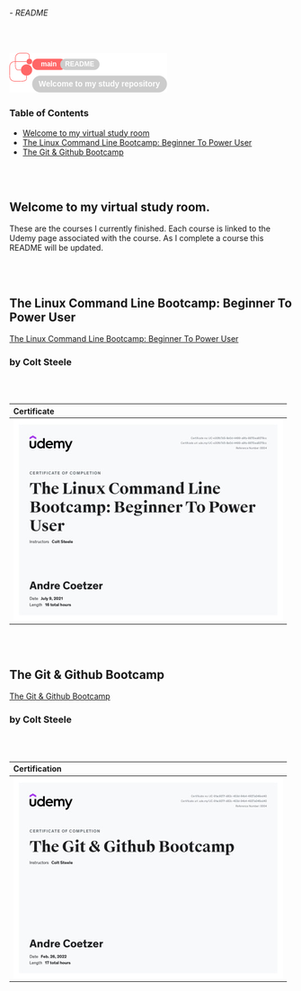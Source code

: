 ###### - README

<br>

<!--
Section Header
-->

![readmeHeader](./src/readmeHeader.png 'README Header')

<!--
Table of contents
-->

### Table of Contents

+ [Welcome to my virtual study room](#welcome-to-my-virtual-study-room)
+ [The Linux Command Line Bootcamp: Beginner To Power User](#the-linux-command-line-bootcamp-beginner-to-power-user)
+ [The Git & Github Bootcamp](#the-git--github-bootcamp)

<br>
<br>

<!--
Start of Document
-->

## Welcome to my virtual study room.

These are the courses I currently finished. Each course is linked to the Udemy page associated with the course. As I complete a course this README will be updated.

<br>
<br>

## The Linux Command Line Bootcamp: Beginner To Power User

[The Linux Command Line Bootcamp: Beginner To Power User](https:/www.udemy.com/course/the-linux-command-line-bootcamp/ 'The Linux Command Line Bootcamp: Beginner To Power User by Colt Steele')

### by Colt Steele

<br>
<br>

|Certificate|
|:---|
|![Course Certification of Completion](./src/certs/theLinuxCommandLineBootcampBeginnerToPowerUserCertification.jpg 'The Linux Command Line Bootcamp Beginner To Power User Certification')|

<br>
<br>

## The Git & Github Bootcamp
[The Git & Github Bootcamp](https:/www.udemy.com/course/git-and-github-bootcamp/ 'The Git & Github Bootcamp')
###  by Colt Steele

<br>
<br>

|Certification|
|:---|
|![The Git & Github Bootcamp](./src/certs/theGit&GithubBootcampCertification.jpg 'The Git & Github Bootcamp Certification')|

<!--
End of Document
-->
